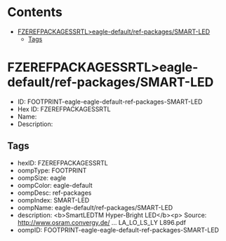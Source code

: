 



Contents
========

* [FZEREFPACKAGESSRTL>eagle-default/ref-packages/SMART-LED](#fzerefpackagessrtleagle-defaultref-packagessmart-led)
	* [Tags](#tags)

# FZEREFPACKAGESSRTL>eagle-default/ref-packages/SMART-LED

- ID: FOOTPRINT-eagle-eagle-default-ref-packages-SMART-LED
- Hex ID: FZEREFPACKAGESSRTL
- Name: 
- Description: 

## Tags

- hexID: FZEREFPACKAGESSRTL
- oompType: FOOTPRINT
- oompSize: eagle
- oompColor: eagle-default
- oompDesc: ref-packages
- oompIndex: SMART-LED
- oompName: eagle-default/ref-packages/SMART-LED
- description: &lt;b&gt;SmartLEDTM Hyper-Bright LED&lt;/b&gt;&lt;p&gt;&#xD;
Source: http://www.osram.convergy.de/ ... LA_LO_LS_LY L896.pdf
- oompID: FOOTPRINT-eagle-eagle-default-ref-packages-SMART-LED
